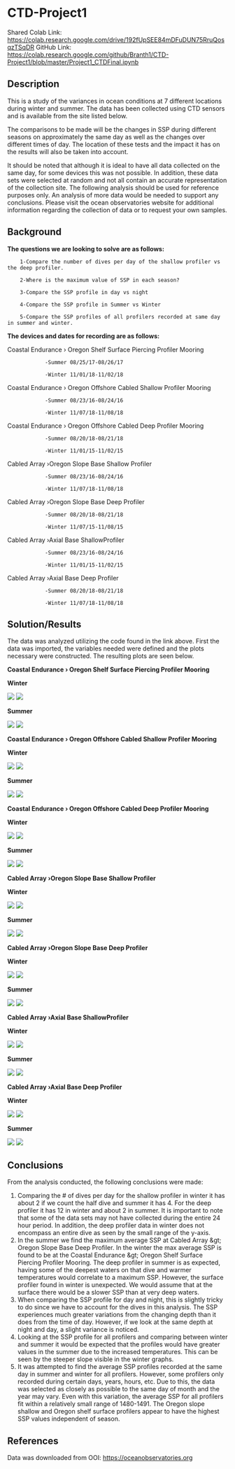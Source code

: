# CTD-Project1
Shared Colab Link:
https://colab.research.google.com/drive/192fUpSEE84mDFuDUN75RruQosqzTSqDR
GitHub Link:
https://colab.research.google.com/github/Branth1/CTD-Project1/blob/master/Project1_CTDFinal.ipynb
## Description

This is a study of the variances in ocean conditions at 7 different locations during winter and summer. The data has been collected using CTD sensors and is available from the site listed below.

The comparisons to be made will be the changes in SSP during different seasons on approximately the same day as well as the changes over different times of day. The location of these tests and the impact it has on the results will also be taken into account.

It should be noted that although it is ideal to have all data collected on the same day, for some devices this was not possible. In addition, these data sets were selected at random and not all contain an accurate representation of the collection site. The following analysis should be used for reference purposes only. An analysis of more data would be needed to support any conclusions. Please visit the ocean observatories website for additional information regarding the collection of data or to request your own samples. 

## Background

**The questions we are looking to solve are as follows:**

        1-Compare the number of dives per day of the shallow profiler vs the deep profiler.

        2-Where is the maximum value of SSP in each season?

        3-Compare the SSP profile in day vs night

        4-Compare the SSP profile in Summer vs Winter

        5-Compare the SSP profiles of all profilers recorded at same day in summer and winter.

**The devices and dates for recording are as follows:**

Coastal Endurance › Oregon Shelf Surface Piercing Profiler Mooring

                -Summer 08/25/17-08/26/17

                -Winter 11/01/18-11/02/18

Coastal Endurance › Oregon Offshore Cabled Shallow Profiler Mooring

                -Summer 08/23/16-08/24/16

                -Winter 11/07/18-11/08/18

Coastal Endurance › Oregon Offshore Cabled Deep Profiler Mooring

                -Summer 08/20/18-08/21/18

                -Winter 11/01/15-11/02/15

Cabled Array ›Oregon Slope Base Shallow Profiler

                -Summer 08/23/16-08/24/16

                -Winter 11/07/18-11/08/18

Cabled Array ›Oregon Slope Base Deep Profiler

                -Summer 08/20/18-08/21/18

                -Winter 11/07/15-11/08/15

Cabled Array ›Axial Base ShallowProfiler

                -Summer 08/23/16-08/24/16

                -Winter 11/01/15-11/02/15

Cabled Array ›Axial Base Deep Profiler

                -Summer 08/20/18-08/21/18

                -Winter 11/07/18-11/08/18

## Solution/Results

The data was analyzed utilizing the code found in the link above. First the data was imported, the variables needed were defined and the plots necessary were constructed. The resulting plots are seen below.

**Coastal Endurance › Oregon Shelf Surface Piercing Profiler Mooring**

**Winter**

![](https://raw.githubusercontent.com/Branth1/CTD-Project1/Winter/df1time.png)
![](https://raw.githubusercontent.com/Branth1/CTD-Project1/Winter/df1ssp.png)

**Summer**

![](https://raw.githubusercontent.com/Branth1/CTD-Project1/Summer/dfs1time.png)
![](https://raw.githubusercontent.com/Branth1/CTD-Project1/Summer/dfs1ssp.png)

**Coastal Endurance › Oregon Offshore Cabled Shallow Profiler Mooring**

**Winter**

![](https://raw.githubusercontent.com/Branth1/CTD-Project1/Winter/df2time.png)
![](https://raw.githubusercontent.com/Branth1/CTD-Project1/Winter/df2ssp.png)

**Summer**

![](https://raw.githubusercontent.com/Branth1/CTD-Project1/Summer/df2stime.png)
![](https://raw.githubusercontent.com/Branth1/CTD-Project1/Summer/df2sssp.png)

**Coastal Endurance › Oregon Offshore Cabled Deep Profiler Mooring**

**Winter**

![](https://raw.githubusercontent.com/Branth1/CTD-Project1/Winter/df3time.png)
![](https://raw.githubusercontent.com/Branth1/CTD-Project1/Winter/df3ssp.png)

**Summer**

![](https://raw.githubusercontent.com/Branth1/CTD-Project1/Summer/df3stime.png)
![](https://raw.githubusercontent.com/Branth1/CTD-Project1/Summer/df3sssp.png)

**Cabled Array ›Oregon Slope Base Shallow Profiler**

**Winter**

![](https://raw.githubusercontent.com/Branth1/CTD-Project1/Winter/df4time.png)
![](https://raw.githubusercontent.com/Branth1/CTD-Project1/Winter/df4ssp.png)

**Summer**

![](https://raw.githubusercontent.com/Branth1/CTD-Project1/Summer/df4stime.png)
![](https://raw.githubusercontent.com/Branth1/CTD-Project1/Summer/df4sssp.png)

**Cabled Array ›Oregon Slope Base Deep Profiler**

**Winter**

![](https://raw.githubusercontent.com/Branth1/CTD-Project1/Winter/df5time.png)
![](https://raw.githubusercontent.com/Branth1/CTD-Project1/Winter/df5ssp.png)

**Summer**

![](https://raw.githubusercontent.com/Branth1/CTD-Project1/Summer/df5stime.png)
![](https://raw.githubusercontent.com/Branth1/CTD-Project1/Summer/df5sssp.png)

**Cabled Array ›Axial Base ShallowProfiler**

**Winter**

![](https://raw.githubusercontent.com/Branth1/CTD-Project1/Winter/df6time.png)
![](https://raw.githubusercontent.com/Branth1/CTD-Project1/Winter/df6ssp.png)

**Summer**

![](https://raw.githubusercontent.com/Branth1/CTD-Project1/Summer/df6stime.png)
![](https://raw.githubusercontent.com/Branth1/CTD-Project1/Summer/df6sssp.png)

**Cabled Array ›Axial Base Deep Profiler**

**Winter**

![](https://raw.githubusercontent.com/Branth1/CTD-Project1/Winter/df7time.png)
![](https://raw.githubusercontent.com/Branth1/CTD-Project1/Winter/df7ssp.png)

**Summer**

![](https://raw.githubusercontent.com/Branth1/CTD-Project1/Summer/df7stime.png)
![](https://raw.githubusercontent.com/Branth1/CTD-Project1/Summer/df7sssp.png)

## Conclusions
From the analysis conducted, the following conclusions were made:

1. Comparing the # of dives per day for the shallow profiler in winter it has about 2 if we count the half dive and summer it has 4. For the deep profiler it has 12 in winter and about 2 in summer. It is important to note that some of the data sets may not have collected during the entire 24 hour period. In addition, the deep profiler data in winter does not encompass an entire dive as seen by the small range of the y-axis.
2. In the summer we find the maximum average SSP at Cabled Array \&gt; Oregon Slope Base Deep Profiler. In the winter the max average SSP is found to be at the Coastal Endurance \&gt; Oregon Shelf Surface Piercing Profiler Mooring. The deep profiler in summer is as expected, having some of the deepest waters on that dive and warmer temperatures would correlate to a maximum SSP. However, the surface profiler found in winter is unexpected. We would assume that at the surface there would be a slower SSP than at very deep waters. 
3. When comparing the SSP profile for day and night, this is slightly tricky to do since we have to account for the dives in this analysis. The SSP experiences much greater variations from the changing depth than it does from the time of day. However, if we look at the same depth at night and day, a slight variance is noticed. 
4. Looking at the SSP profile for all profilers and comparing between winter and summer it would be expected that the profiles would have greater values in the summer due to the increased temperatures. This can be seen by the steeper slope visible in the winter graphs.
5. It was attempted to find the average SSP profiles recorded at the same day in summer and winter for all profilers. However, some profilers only recorded during certain days, years, hours, etc. Due to this, the data was selected as closely as possible to the same day of month and the year may vary. Even with this variation, the average SSP for all profilers fit within a relatively small range of 1480-1491. The Oregon slope shallow and Oregon shelf surface profilers appear to have the highest SSP values independent of season.

## References

Data was downloaded from OOI:
https://oceanobservatories.org
